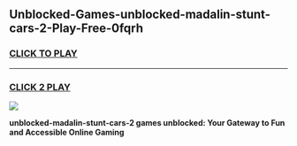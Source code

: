 
## Unblocked-Games-unblocked-madalin-stunt-cars-2-Play-Free-0fqrh
<h3>
<a href="https://premium76.site?title=unblocked-madalin-stunt-cars-2&ref=18A1">CLICK TO PLAY</a></h3>
<hr>

<h3>
<a href="https://premium76.site?title=unblocked-madalin-stunt-cars-2&ref=18A1">CLICK 2 PLAY</a>
  
</h3>

<a href="https://premium76.site?title=unblocked-madalin-stunt-cars-2&ref=18A1"><img src="https://clearcache.store/games.png"></a>


**unblocked-madalin-stunt-cars-2 games unblocked: Your Gateway to Fun and Accessible Online Gaming**
